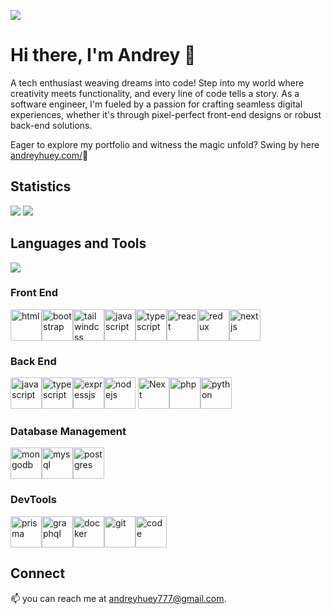 ![](https://komarev.com/ghpvc/?username=Andreyhuey)

# Hi there, I'm Andrey 👋

A tech enthusiast weaving dreams into code! Step into my world where creativity meets functionality, and every line of code tells a story. As a software engineer, I'm fueled by a passion for crafting seamless digital experiences, whether it's through pixel-perfect front-end designs or robust back-end solutions.

Eager to explore my portfolio and witness the magic unfold? Swing by here [andreyhuey.com/](https://andreyhuey.com)👋

## Statistics

![](https://github-readme-stats.vercel.app/api?username=Andreyhuey&show_icons=true&theme=ambient_gradient&) ![](https://github-readme-streak-stats.herokuapp.com/?user=Andreyhuey&)

## Languages and Tools

![](https://github-readme-stats.vercel.app/api/top-langs?username=Andreyhuey&show_icons=true&locale=en&layout=compact&langs_count=20)

### Front End

<img src="https://www.andreyhuey.com/assets/tools/html.svg" width="50" height="50" alt="html" /><img src="https://www.andreyhuey.com/assets/tools/bootstrap.svg" width="50" height="50" alt="bootstrap" /><img src="https://www.andreyhuey.com/assets/tools/tailwindcss.svg" width="50" height="50" alt="tailwindcss" /><img src="https://www.andreyhuey.com/assets/tools/javascript.svg" width="50" height="50" alt="javascript" /><img src="https://www.andreyhuey.com/assets/tools/typescript.svg" width="50" height="50" alt="typescript" /><img src="https://www.andreyhuey.com/assets/tools/react.svg" width="50" height="50" alt="react" /><img src="https://www.andreyhuey.com/assets/tools/redux.svg" width="50" height="50" alt="redux" /><img src="https://www.andreyhuey.com/assets/tools/nextjs.svg" width="50" height="50" alt="nextjs" />

### Back End

<img src="https://www.andreyhuey.com/assets/tools/javascript.svg" width="50" height="50" alt="javascript" /><img src="https://www.andreyhuey.com/assets/tools/typescript.svg" width="50" height="50" alt="typescript" /><img src="https://www.andreyhuey.com/assets/tools/expressjs.svg" width="50" height="50" alt="expressjs" /><img src="https://www.andreyhuey.com/assets/tools/nodejs.svg" width="50" height="50" alt="nodejs" /> <img src="https://www.andreyhuey.com/assets/tools/nextjs.svg" width="50" height="50" alt="Next" /><img src="https://www.andreyhuey.com/assets/tools/php.svg" width="50" height="50" alt="php" /><img src="https://www.andreyhuey.com/assets/tools/python.svg" width="50" height="50" alt="python" />

### Database Management

<img src="https://www.andreyhuey.com/assets/tools/mongodb.svg" width="50" height="50" alt="mongodb" /><img src="https://www.andreyhuey.com/assets/tools/mysql.svg" width="50" height="50" alt="mysql" /><img src="https://www.andreyhuey.com/assets/tools/postgres.svg" width="50" height="50" alt="postgres" />

### DevTools

<img src="https://www.andreyhuey.com/assets/tools/prisma.svg" width="50" height="50" alt="prisma" /><img src="https://www.andreyhuey.com/assets/tools/graphql.svg" width="50" height="50" alt="graphql" /><img src="https://www.andreyhuey.com/assets/tools/docker.svg" width="50" height="50" alt="docker" /><img src="https://www.andreyhuey.com/assets/tools/git.svg" width="50" height="50" alt="git" /><img src="https://www.andreyhuey.com/assets/tools/visual-studio.svg" width="50" height="50" alt="code" />

## Connect

📫 you can reach me at andreyhuey777@gmail.com.

